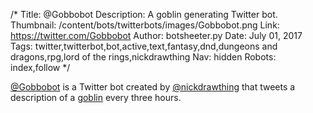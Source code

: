 /*
Title: @Gobbobot
Description: A goblin generating Twitter bot.
Thumbnail: /content/bots/twitterbots/images/Gobbobot.png
Link: https://twitter.com/Gobbobot
Author: botsheeter.py
Date: July 01, 2017
Tags: twitter,twitterbot,bot,active,text,fantasy,dnd,dungeons and dragons,rpg,lord of the rings,nickdrawthing
Nav: hidden
Robots: index,follow
*/

[@Gobbobot](https://twitter.com/Gobbobot) is a Twitter bot created by [@nickdrawthing](https://twitter.com/nickdrawthing) that tweets a description of a [goblin](https://en.wikipedia.org/wiki/Goblin) every three hours.
